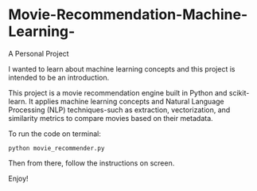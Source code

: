 # Movie-Recommendation-Machine-Learning-
A Personal Project

I wanted to learn about machine learning concepts and this project is intended to be an introduction.

This project is a movie recommendation engine built in Python and scikit-learn. It applies machine learning concepts and Natural Language Processing (NLP) techniques-such as extraction, vectorization, and similarity metrics to compare movies based on their metadata.

To run the code on terminal:
```
python movie_recommender.py
```
Then from there, follow the instructions on screen. 

Enjoy!
